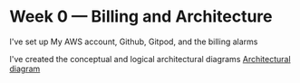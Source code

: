# Week 0 — Billing and Architecture

I've set up My AWS account, Github, Gitpod, and the billing alarms

I've created the conceptual and logical architectural diagrams
[Architectural diagram](https://github.com/brahm0/aws-bootcamp-cruddur-2023/blob/main/_docs/assets/conceptual%20design.png)
